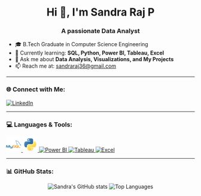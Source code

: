 <h1 align="center">Hi 👋, I'm Sandra Raj P</h1>
<h3 align="center">A passionate Data Analyst</h3>

- 🎓 B.Tech Graduate in Computer Science Engineering  
- 🌱 Currently learning: **SQL, Python, Power BI, Tableau, Excel**  
- 💬 Ask me about **Data Analysis, Visualizations, and My Projects**  
- 📫 Reach me at: [sandraraj36@gmail.com](mailto:sandraraj36@gmail.com)

---

### 🌐 Connect with Me:
<p align="left">
  <a href="https://www.linkedin.com/in/sandrarajp/" target="blank">
    <img align="center" src="https://img.icons8.com/color/48/000000/linkedin.png" alt="LinkedIn" height="30" width="30" />
  </a>
</p>

---

### 💻 Languages & Tools:
<p align="left">
  <a href="https://www.mysql.com/" target="_blank">
    <img src="https://raw.githubusercontent.com/devicons/devicon/master/icons/mysql/mysql-original-wordmark.svg" alt="MySQL" width="40" height="40"/>
  </a>
  <a href="https://www.python.org/" target="_blank">
    <img src="https://raw.githubusercontent.com/devicons/devicon/master/icons/python/python-original.svg" alt="Python" width="40" height="40"/>
  </a>
  <a href="https://powerbi.microsoft.com/" target="_blank">
    <img src="https://img.icons8.com/color/48/000000/power-bi.png" alt="Power BI" width="40" height="40"/>
  </a>
  <a href="https://www.tableau.com/" target="_blank">
    <img src="https://img.icons8.com/color/48/000000/tableau-software.png" alt="Tableau" width="40" height="40"/>
  </a>
  <a href="https://www.microsoft.com/en-us/microsoft-365/excel" target="_blank">
    <img src="https://img.icons8.com/color/48/000000/microsoft-excel-2019.png" alt="Excel" width="40" height="40"/>
  </a>
</p>

---

### 📊 GitHub Stats:
<p align="center">
  <img src="https://github-readme-stats.vercel.app/api?username=sandraraj36&show_icons=true&theme=radical" alt="Sandra's GitHub stats" width="400"/>
  <img src="https://github-readme-stats.vercel.app/api/top-langs/?username=sandraraj36&layout=compact&theme=radical" alt="Top Languages" width="400"/>
</p>
